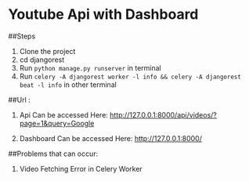 # Youtube Api with Dashboard

##Steps

1. Clone the project
2. cd djangorest
3. Run `python manage.py runserver` in terminal
4. Run `celery -A djangorest worker -l info && celery -A djangorest beat -l info` in other terminal

##Url :

1. Api Can be accessed Here:
http://127.0.0.1:8000/api/videos/?page=1&query=Google

2. Dashboard Can be accessed Here:
http://127.0.0.1:8000/


##Problems that can occur:
1. Video Fetching Error in Celery Worker

